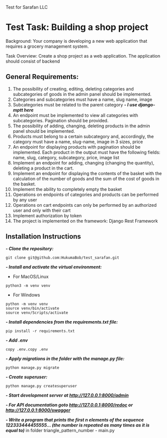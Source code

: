 Test for Sarafan LLC
# Test Task: Building a shop project

Background:
Your company is developing a new web application that requires a grocery management system.

Task Overview:
Create a shop project as a web application. The application should consist of backend

## General Requirements:

1. The possibility of creating, editing, deleting categories and subcategories of goods in the admin panel should be implemented.
2. Categories and subcategories must have a name, slug name, image
3. Subcategories must be related to the parent category ***- I use django-mptt here*** 
4. An endpoint must be implemented to view all categories with subcategories. Pagination should be provided.
5. The possibility of adding, changing, deleting products in the admin panel should be implemented.
6. Products must belong to a certain subcategory and, accordingly, the category must have a name, slug-name, image in 3 sizes, price
7. An endpoint for displaying products with pagination should be implemented. Each product in the output must have the following fields: name, slug, category, subcategory, price, image list
8. Implement an endpoint for adding, changing (changing the quantity), deleting a product in the cart.
9. Implement an endpoint for displaying the contents of the basket with the calculation of the number of goods and the sum of the cost of goods in the basket.
10. Implement the ability to completely empty the basket
11. Operations on endpoints of categories and products can be performed by any user
12. Operations on cart endpoints can only be performed by an authorized user and only with their cart
13. Implement authorization by token
14. The project is implemented on the framework: Django Rest Framework

## Installation Instructions
***- Clone the repository:***
```
git clone git@github.com:HukumaBob/test_sarafan.git
```

***- Install and activate the virtual environment:***
- For MacOS/Linux
```
python3 -m venv venv
```
- For Windows
```
python -m venv venv
source venv/bin/activate
source venv/Scripts/activate
```

***- Install dependencies from the requirements.txt file:***
```
pip install -r requirements.txt
```
***- Add .env***
```
copy .env.copy .env
```

***- Apply migrations in the folder with the manage.py file:***
```
python manage.py migrate
```
***- Create superuser:***
```
python manage.py createsuperuser
```

***- Start development server at http://127.0.0.1:8000/admin***

***- For API documentation goto http://127.0.0.1:8000/redoc or http://127.0.0.1:8000/swagger***

***- Write a program that prints the first n elements of the sequence 122333444455555... (the number is repeated as many times as it is equal to)***
in folder triangle_pattern_number - main.py
